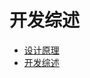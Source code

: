 

# 开发综述

* [设计原理](uai-inference/guide/general/principle)
* [开发综述](uai-inference/guide/general/dev-principle)

